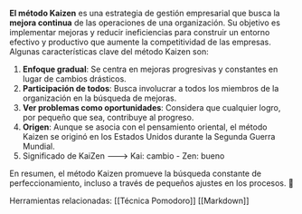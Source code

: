 **El método Kaizen** es una estrategia de gestión empresarial que busca la **mejora continua** de las operaciones de una organización. Su objetivo es implementar mejoras y reducir ineficiencias para construir un entorno efectivo y productivo que aumente la competitividad de las empresas. Algunas características clave del método Kaizen son:

1. **Enfoque gradual**: Se centra en mejoras progresivas y constantes en lugar de cambios drásticos.
2. **Participación de todos**: Busca involucrar a todos los miembros de la organización en la búsqueda de mejoras.
3. **Ver problemas como oportunidades**: Considera que cualquier logro, por pequeño que sea, contribuye al progreso.
4. **Origen**: Aunque se asocia con el pensamiento oriental, el método Kaizen se originó en los Estados Unidos durante la Segunda Guerra Mundial.
5. Significado de KaiZen ---> Kai: cambio - Zen: bueno

En resumen, el método Kaizen promueve la búsqueda constante de perfeccionamiento, incluso a través de pequeños ajustes en los procesos. 🌟

Herramientas relacionadas:
[[Técnica Pomodoro]]
[[Markdown]]


